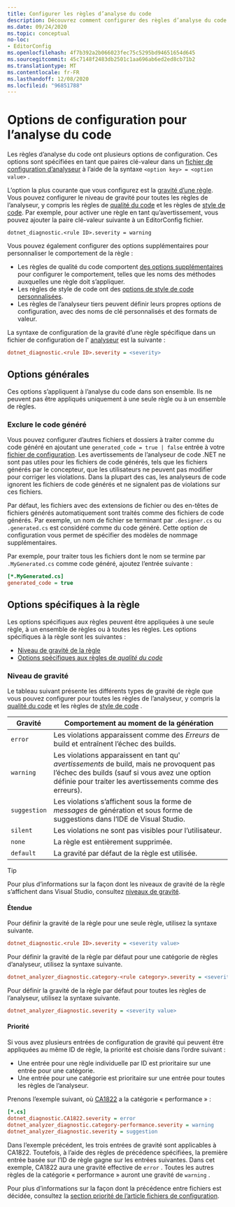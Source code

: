 ```yaml
---
title: Configurer les règles d’analyse du code
description: Découvrez comment configurer des règles d’analyse du code dans un fichier de configuration de l’analyseur.
ms.date: 09/24/2020
ms.topic: conceptual
no-loc:
- EditorConfig
ms.openlocfilehash: 4f7b392a2b066023fec75c5295bd94651654d645
ms.sourcegitcommit: 45c7148f2483db2501c1aa696ab6ed2ed8cb71b2
ms.translationtype: MT
ms.contentlocale: fr-FR
ms.lasthandoff: 12/08/2020
ms.locfileid: "96851788"
---
```

# <a name="configuration-options-for-code-analysis"></a>Options de configuration pour l’analyse du code

Les règles d’analyse du code ont plusieurs options de configuration. Ces options sont spécifiées en tant que paires clé-valeur dans un [fichier de configuration d’analyseur](configuration-files.md) à l’aide de la syntaxe `<option key> = <option value>` .

L’option la plus courante que vous configurez est la [gravité d’une règle](#severity-level). Vous pouvez configurer le niveau de gravité pour toutes les règles de l’analyseur, y compris les règles de [qualité du code](quality-rules/index.md) et les règles de [style de code](style-rules/index.md). Par exemple, pour activer une règle en tant qu’avertissement, vous pouvez ajouter la paire clé-valeur suivante à un EditorConfig fichier.

`dotnet_diagnostic.<rule ID>.severity = warning`

Vous pouvez également configurer des options supplémentaires pour personnaliser le comportement de la règle :

- Les règles de qualité du code comportent [des options supplémentaires](code-quality-rule-options.md) pour configurer le comportement, telles que les noms des méthodes auxquelles une règle doit s’appliquer.
- Les règles de style de code ont des [options de style de code personnalisées](code-style-rule-options.md).
- Les règles de l’analyseur tiers peuvent définir leurs propres options de configuration, avec des noms de clé personnalisés et des formats de valeur.

La syntaxe de configuration de la gravité d’une règle spécifique dans un fichier de configuration de l' [analyseur](configuration-files.md) est la suivante :

```ini
dotnet_diagnostic.<rule ID>.severity = <severity>
```

## <a name="general-options"></a>Options générales

Ces options s’appliquent à l’analyse du code dans son ensemble. Ils ne peuvent pas être appliqués uniquement à une seule règle ou à un ensemble de règles.

### <a name="exclude-generated-code"></a>Exclure le code généré

Vous pouvez configurer d’autres fichiers et dossiers à traiter comme du code généré en ajoutant une `generated_code = true | false` entrée à votre [fichier de configuration](configuration-files.md). Les avertissements de l’analyseur de code .NET ne sont pas utiles pour les fichiers de code générés, tels que les fichiers générés par le concepteur, que les utilisateurs ne peuvent pas modifier pour corriger les violations. Dans la plupart des cas, les analyseurs de code ignorent les fichiers de code générés et ne signalent pas de violations sur ces fichiers.

Par défaut, les fichiers avec des extensions de fichier ou des en-têtes de fichiers générés automatiquement sont traités comme des fichiers de code générés. Par exemple, un nom de fichier se terminant par `.designer.cs` ou `.generated.cs` est considéré comme du code généré. Cette option de configuration vous permet de spécifier des modèles de nommage supplémentaires.

Par exemple, pour traiter tous les fichiers dont le nom se termine par `.MyGenerated.cs` comme code généré, ajoutez l’entrée suivante :

```ini
[*.MyGenerated.cs]
generated_code = true
```

## <a name="rule-specific-options"></a>Options spécifiques à la règle

Les options spécifiques aux règles peuvent être appliquées à une seule règle, à un ensemble de règles ou à toutes les règles. Les options spécifiques à la règle sont les suivantes :

- [Niveau de gravité de la règle](#severity-level)
- [Options spécifiques aux règles de *qualité du code*](code-quality-rule-options.md)

### <a name="severity-level"></a>Niveau de gravité

Le tableau suivant présente les différents types de gravité de règle que vous pouvez configurer pour toutes les règles de l’analyseur, y compris la [qualité du code](quality-rules/index.md) et les règles de [style de code](style-rules/index.md) .

| Gravité | Comportement au moment de la génération |
|-|-|
| `error` | Les violations apparaissent comme des *Erreurs* de build et entraînent l’échec des builds.|
| `warning` | Les violations apparaissent en tant qu' *avertissements* de build, mais ne provoquent pas l’échec des builds (sauf si vous avez une option définie pour traiter les avertissements comme des erreurs). |
| `suggestion` | Les violations s’affichent sous la forme de *messages* de génération et sous forme de suggestions dans l’IDE de Visual Studio. |
| `silent` | Les violations ne sont pas visibles pour l’utilisateur. |
| `none` | La règle est entièrement supprimée. |
| `default` | La gravité par défaut de la règle est utilisée. |

> [!TIP]
> Pour plus d’informations sur la façon dont les niveaux de gravité de la règle s’affichent dans Visual Studio, consultez [niveaux de gravité](/visualstudio/ide/editorconfig-language-conventions#severity-levels).

#### <a name="scope"></a>Étendue

Pour définir la gravité de la règle pour une seule règle, utilisez la syntaxe suivante.

```ini
dotnet_diagnostic.<rule ID>.severity = <severity value>
```

Pour définir la gravité de la règle par défaut pour une catégorie de règles d’analyseur, utilisez la syntaxe suivante.

```ini
dotnet_analyzer_diagnostic.category-<rule category>.severity = <severity value>
```

Pour définir la gravité de la règle par défaut pour toutes les règles de l’analyseur, utilisez la syntaxe suivante.

```ini
dotnet_analyzer_diagnostic.severity = <severity value>
```

#### <a name="precedence"></a>Priorité

Si vous avez plusieurs entrées de configuration de gravité qui peuvent être appliquées au même ID de règle, la priorité est choisie dans l’ordre suivant :

- Une entrée pour une règle individuelle par ID est prioritaire sur une entrée pour une catégorie.
- Une entrée pour une catégorie est prioritaire sur une entrée pour toutes les règles de l’analyseur.

Prenons l’exemple suivant, où [CA1822](/visualstudio/code-quality/ca1822) a la catégorie « performance » :

```ini
[*.cs]
dotnet_diagnostic.CA1822.severity = error
dotnet_analyzer_diagnostic.category-performance.severity = warning
dotnet_analyzer_diagnostic.severity = suggestion
```

Dans l’exemple précédent, les trois entrées de gravité sont applicables à CA1822. Toutefois, à l’aide des règles de précédence spécifiées, la première entrée basée sur l’ID de règle gagne sur les entrées suivantes. Dans cet exemple, CA1822 aura une gravité effective de `error` . Toutes les autres règles de la catégorie « performance » auront une gravité de `warning` .

Pour plus d’informations sur la façon dont la précédence entre fichiers est décidée, consultez la [section priorité de l’article fichiers de configuration](configuration-files.md#precedence).
